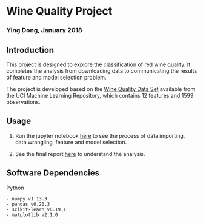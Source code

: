 # Wine Quality Project

### Ying Dong, January 2018

## Introduction

This project is designed to explore the classification of red wine quality. It completes the analysis from downloading data to communicating the results of feature and model selection problem. 

The project is developed based on the [Wine Quality Data Set](http://archive.ics.uci.edu/ml/datasets/Wine+Quality) available from the UCI Machine Learning Repository, which contains 12 features and 1599 observations.

## Usage

1. Run the jupyter notebook [here](https://github.com/yvonnedy/wine_quality/blob/master/src/wine_quality_code.ipynb) to see the process of data importing, data wrangling, feature and model selection.    

2. See the final report [here](https://github.com/yvonnedy/wine_quality/blob/master/doc/report.md) to understand the analysis.

## Software Dependencies

Python

```
- numpy v1.13.3
- pandas v0.20.3
- scikit-learn v0.19.1
- matplotlib v2.1.0
```
